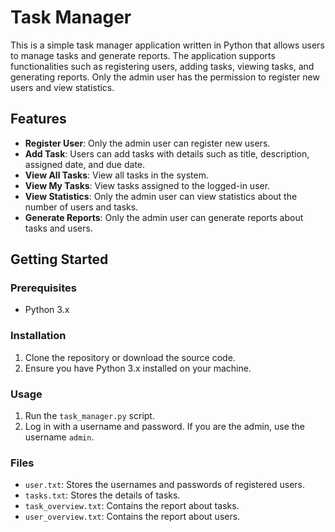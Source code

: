 # Task Manager

This is a simple task manager application written in Python that allows users to manage tasks and generate reports. The application supports functionalities such as registering users, adding tasks, viewing tasks, and generating reports. Only the admin user has the permission to register new users and view statistics.

## Features

- **Register User**: Only the admin user can register new users.
- **Add Task**: Users can add tasks with details such as title, description, assigned date, and due date.
- **View All Tasks**: View all tasks in the system.
- **View My Tasks**: View tasks assigned to the logged-in user.
- **View Statistics**: Only the admin user can view statistics about the number of users and tasks.
- **Generate Reports**: Only the admin user can generate reports about tasks and users.

## Getting Started

### Prerequisites

- Python 3.x

### Installation

1. Clone the repository or download the source code.
2. Ensure you have Python 3.x installed on your machine.

### Usage

1. Run the `task_manager.py` script.
2. Log in with a username and password. If you are the admin, use the username `admin`.

### Files

- `user.txt`: Stores the usernames and passwords of registered users.
- `tasks.txt`: Stores the details of tasks.
- `task_overview.txt`: Contains the report about tasks.
- `user_overview.txt`: Contains the report about users.


